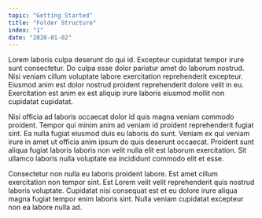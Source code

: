 ```yaml
---
topic: "Getting Started"
title: "Folder Structure"
index: "1"
date: "2020-01-02"
---
```


Lorem laboris culpa deserunt do qui id. Excepteur cupidatat tempor irure sunt consectetur. Do culpa esse dolor pariatur amet do laborum nostrud. Nisi veniam cillum voluptate labore exercitation reprehenderit excepteur. Eiusmod anim est dolor nostrud proident reprehenderit dolore velit in eu. Exercitation est anim ex est aliquip irure laboris eiusmod mollit non cupidatat cupidatat.

Nisi officia ad laboris occaecat dolor id quis magna veniam commodo proident. Tempor qui minim anim ad veniam id proident reprehenderit fugiat sint. Ea nulla fugiat eiusmod duis eu laboris do sunt. Veniam ex qui veniam irure in amet ut officia anim ipsum do quis deserunt occaecat. Proident sunt aliqua fugiat laboris laboris non velit nulla elit est laborum exercitation. Sit ullamco laboris nulla voluptate ea incididunt commodo elit et esse.

Consectetur non nulla eu laboris proident labore. Est amet cillum exercitation non tempor sint. Est Lorem velit velit reprehenderit quis nostrud laboris voluptate. Cupidatat nisi consequat est et eu dolore irure aliqua magna fugiat tempor enim laboris sint. Nulla veniam cupidatat excepteur non ea labore nulla ad.